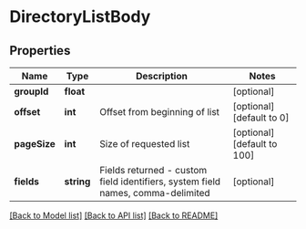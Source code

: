 # DirectoryListBody

## Properties
Name | Type | Description | Notes
------------ | ------------- | ------------- | -------------
**groupId** | **float** |  | [optional] 
**offset** | **int** | Offset from beginning of list | [optional] [default to 0]
**pageSize** | **int** | Size of requested list | [optional] [default to 100]
**fields** | **string** | Fields returned - custom field identifiers, system field names, comma-delimited | [optional] 

[[Back to Model list]](../../README.md#documentation-for-models) [[Back to API list]](../../README.md#documentation-for-api-endpoints) [[Back to README]](../../README.md)

